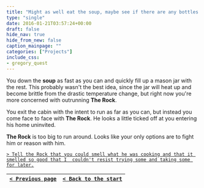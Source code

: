 ```yaml
---
title: "Might as well eat the soup, maybe see if there are any bottles around to keep some for later. Then run for my life."
type: "single"
date: 2016-01-21T03:57:24+00:00
draft: false
hide_nav: true
hide_from_new: false
caption_mainpage: ""
categories: ["Projects"]
include_css:
- gregory_quest
---
```


You down the **soup** as fast as you can and quickly fill up a mason jar with the rest. This probably wasn't the best idea, since the jar will heat up and become brittle from the drastic temperature change, but right now you're more concerned with outrunning **The Rock**.

You exit the cabin with the intent to run as far as you can, but instead you come face to face with **The Rock**. He looks a little ticked off at you entering his home uninvited.

**The Rock** is too big to run around. Looks like your only options are to fight him or reason with him.

[``> Tell the Rock that you could smell what he was cooking and that it smelled so good that I 	couldn't resist trying some and taking some for later.``](../13)

|[``< Previous page``](../11)|[``< Back to the start``](../)|
|---|---|